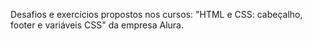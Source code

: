 Desafios e exercícios propostos nos cursos: "HTML e CSS: cabeçalho, footer e variáveis CSS" da empresa Alura.
